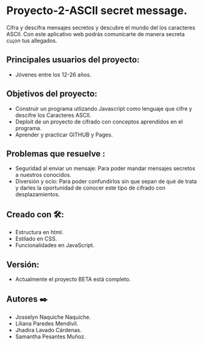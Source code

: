 # Proyecto-2-ASCII secret message.
Cifra y descifra mensajes secretos y descubre el mundo del los caracteres ASCII. Con este aplicativo web podrás comunicarte de manera secreta cu¡on tus allegados.

## Principales usuarios del proyecto:
- Jóvenes entre los 12-26 años.

## Objetivos del proyecto:
- Construir un programa utlizando Javascript como lenguaje que cifre y descifre los Caracteres ASCII.
- Deploit de un proyecto de cifrado con conceptos aprendidos en el programa.
- Aprender y practicar GITHUB y Pages.

## Problemas que resuelve :
- Seguridad al enviar un mensaje: Para poder mandar mensajes secretos a nuestros conocidos.
- Diversión y ocio: Para poder confundirlos sin que sepan de qué de trata y darles la oportunidad de conocer este tipo de cifrado con desplazamientos.

## Creado con 🛠️:
* Estructura en html.
* Estilado en CSS.
* Funcionalidades en JavaScript.

## Versión:
* Actualmente el proyecto BETA está completo.

## Autores ✒️
* Josselyn Naquiche Naquiche.
* Liliana Paredes Mendivil.
* Jhadira Lavado Cárdenas.
* Samantha Pesantes Muñoz.

